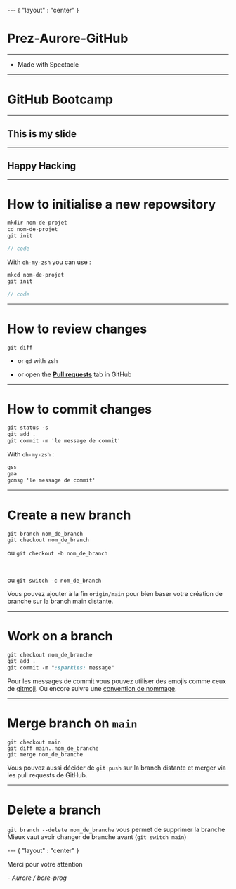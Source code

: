 --- { "layout" : "center" }
<!-- slides.md -->
# Prez-Aurore-GitHub

---

- Made with Spectacle

---

# GitHub Bootcamp

---

## This is my slide

---

## Happy Hacking

---

# How to initialise a new repowsitory

```scss
mkdir nom-de-projet
cd nom-de-projet
git init

// code
```

With `oh-my-zsh` you can use :

```scss
mkcd nom-de-projet
git init

// code
```

---

# How to review changes

```
git diff
```

- or `gd` with zsh

- or open the [**Pull requests**](https://github.com/flexbox/github-bootcamp/pulls) tab in GitHub

---

# How to commit changes

```scss
git status -s
git add .
git commit -m 'le message de commit'
```

With `oh-my-zsh` :

```scss
gss
gaa
gcmsg 'le message de commit'
```

---

# Create a new branch

```
git branch nom_de_branch
git checkout nom_de_branch
```

ou `git checkout -b nom_de_branch`

<br>

ou `git switch -c nom_de_branch`

Vous pouvez ajouter à la fin `origin/main` pour bien baser votre création de branche sur la branch main distante.

---

# Work on a branch

```scss
git checkout nom_de_branche
git add .
git commit -m ":sparkles: message"
```

Pour les messages de commit vous pouvez utiliser des emojis comme ceux de [gitmoji](https://gitmoji.dev/).
Ou encore suivre une [convention de nommage](https://www.freecodecamp.org/news/how-to-write-better-git-commit-messages/).

---

# Merge branch on `main`

```
git checkout main
git diff main..nom_de_branche
git merge nom_de_branche
```

Vous pouvez aussi décider de `git push` sur la branch distante et merger via les pull requests de GitHub.

---

# Delete a branch

`git branch --delete nom_de_branche` vous permet de supprimer la branche
Mieux vaut avoir changer de branche avant (`git switch main`)

--- { "layout" : "center" }

Merci pour votre attention

_- Aurore / bore-prog_
